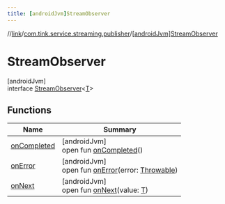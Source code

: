 ```yaml
---
title: [androidJvm]StreamObserver
---
```

//[link](../../../index.html)/[com.tink.service.streaming.publisher](../index.html)/[[androidJvm]StreamObserver](index.html)



# StreamObserver



[androidJvm]\
interface [StreamObserver](index.html)&lt;[T](index.html)&gt;



## Functions


| Name | Summary |
|---|---|
| [onCompleted](on-completed.html) | [androidJvm]<br>open fun [onCompleted](on-completed.html)() |
| [onError](on-error.html) | [androidJvm]<br>open fun [onError](on-error.html)(error: [Throwable](https://kotlinlang.org/api/latest/jvm/stdlib/kotlin/-throwable/index.html)) |
| [onNext](on-next.html) | [androidJvm]<br>open fun [onNext](on-next.html)(value: [T](index.html)) |

